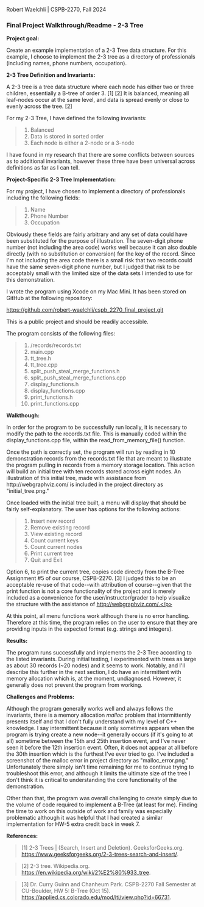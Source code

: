 Robert Waelchli | CSPB-2270, Fall 2024
<h3>Final Project Walkthrough/Readme - 2-3 Tree</h3>
<p></p>
<b>Project goal:</b>
<p>Create an example implementation of a 2-3 Tree data structure. For this example, I choose to
implement the 2-3 tree as a directory of professionals (including names, phone numbers, occupation).</p>
<p></p>
<b>2-3 Tree Definition and Invariants:</b>
<p>A 2-3 tree is a tree data structure where each node has either two or three children, essentially a B-tree of 
order 3. [1] [2] It is balanced, meaning all leaf-nodes occur at the same level, and data is spread evenly or 
close to evenly across the tree. [2]</p>
<p></p>
<p>For my 2-3 Tree, I have defined the following invariants:
  
> 1. Balanced
> 2. Data is stored in sorted order
> 3. Each node is either a 2-node or a 3-node

I have found in my research that there are some conflicts between sources as to additional invariants, however
these three have been universal across definitions as far as I can tell.</p>
<p></p>
<b>Project-Specific 2-3 Tree Implementation:</b>
<p>For my project, I have chosen to implement a directory of professionals including the following fields:

> 1. Name
> 2. Phone Number
> 3. Occupation

Obviously these fields are fairly arbitrary and any set of data could have been substituted for the purpose of
illustration. The seven-digit phone number (not including the area code) works well because it can also double
directly (with no substitution or conversion) for the key of the record. Since I'm not including the area code
there is a small risk that two records could have the same seven-digit phone number, but I judged that risk to 
be acceptably small with the limited size of the data sets I intended to use for this demonstration.</p>
<p></p>
<p>I wrote the program using Xcode on my Mac Mini. It has been stored on GitHub at the following repository:

  https://github.com/robert-waelchli/cspb_2270_final_project.git

This is a public project and should be readily accessible.</p>
<p></p>
<p>The program consists of the following files:</p>

> 1. /records/records.txt
> 2. main.cpp
> 3. tt_tree.h
> 4. tt_tree.cpp
> 5. split_push_steal_merge_functions.h
> 6. split_push_steal_merge_functions.cpp
> 7. display_functions.h
> 8. display_functions.cpp
> 9. print_functions.h
> 10. print_functions.cpp
<p></p>
<b>Walkthough:</b>
<p>In order for the program to be successfully run locally, it is necessary to modify the path to the records.txt
file. This is manually coded within the display_functions.cpp file, within the read_from_memory_file() function.</p>
<p></p>
<p>Once the path is correctly set, the program will run by reading in 10 demonstration records from the records.txt
file that are meant to illustrate the program pulling in records from a memory storage location. This action will
build an initial tree with ten records stored across eight nodes. An illustration of this initial tree, made
with assistance from http://webgraphviz.com/ is included in the project directory as "initial_tree.png."</p>
<p></p>
<p>Once loaded with the initial tree built, a menu will display that should be fairly self-explanatory. The user 
has options for the following actions:

> 1. Insert new record
> 2. Remove existing record
> 3. View existing record
> 4. Count current keys
> 5. Count current nodes
> 6. Print current tree
> 7. Quit and Exit

Option 6, to print the current tree, copies code directly from the B-Tree Assignment #5 of our course, CSPB-2270. 
[3] I judged this to be an acceptable re-use of that code--with attribution of course--given that the print function
is not a core functionality of the project and is merely included as a convenience for the user/instructor/grader
to help visualize the structure with the assistance of http://webgraphviz.com/.</p>
<p></p>
<p>At this point, all menu functions work although there is no error handling. Therefore at this time, the program
relies on the user to ensure that they are providing inputs in the expected format (e.g. strings and integers).</p>
<b>Results:</b>
<p>The program runs successfully and implements the 2-3 Tree according to the listed invariants. During initial 
testing, I experimented with trees as large as about 30 records (~20 nodes) and it seems to work. Notably, and I'll
describe this further in the next section, I do have an intermittent with memory allocation which is, at the moment,
undiagnosed. However, it generally does not prevent the program from working.</p>
<p></p>
<b>Challenges and Problems:</b>
<p>Although the program generally works well and always follows the invariants, there is a memory allocation <i>malloc</i>
problem that intermittently presents itself and that I don't fully understand with my level of C++ knowledge. I say
intermittent because it only sometimes appears when the program is trying create a new node--it generally occurs
(if it's going to at all) sometime between the 15th and 25th insertion event, and I've never seen it before the 12th
insertion event. Often, it does not appear at all before the 30th insertion which is the furthest I've ever tried to go.
I've included a screenshot of the malloc error in project directory as "malloc_error.png." Unfortunately there simply isn't 
time remaining for me to continue trying to troubleshoot this error, and although it limits the ultimate size of the tree
I don't think it is critical to understanding the core functionality of the demonstration.</p>
<p></p>
<p>Other than that, the program was overall challenging to create simply due to the volume of code required to implement
a B-Tree (at least for me). Finding the time to work on this outside of work and family was especially problematic although
it was helpful that I had created a similar implementation for HW-5 extra credit back in week 7.</p>
<p></p>
<b>References:</b>
<p>
  
> [1] 2-3 Trees | (Search, Insert and Deletion). GeeksforGeeks.org. https://www.geeksforgeeks.org/2-3-trees-search-and-insert/.

> [2] 2-3 tree. Wikipedia.org. https://en.wikipedia.org/wiki/2%E2%80%933_tree.

> [3] Dr. Curry Guinn and Chanheum Park. CSPB-2270 Fall Semester at CU-Boulder, HW 5: B-Tree (Oct 15). 
    https://applied.cs.colorado.edu/mod/lti/view.php?id=66731.

</p>
